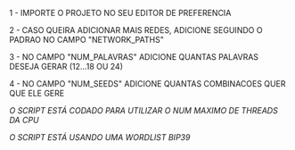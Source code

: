 1 - IMPORTE O PROJETO NO SEU EDITOR DE PREFERENCIA


2 - CASO QUEIRA ADICIONAR MAIS REDES, ADICIONE SEGUINDO O PADRAO NO CAMPO "NETWORK_PATHS"


3 - NO CAMPO "NUM_PALAVRAS" ADICIONE QUANTAS PALAVRAS DESEJA GERAR (12...18 OU 24)


4 - NO CAMPO "NUM_SEEDS" ADICIONE QUANTAS COMBINACOES QUER QUE ELE GERE



*O SCRIPT ESTÁ CODADO PARA UTILIZAR O NUM MAXIMO DE THREADS DA CPU*


*O SCRIPT ESTÁ USANDO UMA WORDLIST BIP39*
